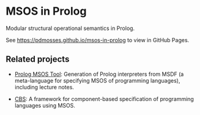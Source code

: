 # MSOS in Prolog

Modular structural operational semantics in Prolog.

See <https://pdmosses.github.io/msos-in-prolog> to view in GitHub Pages.

## Related projects

- [Prolog MSOS Tool](https://pdmosses.github.io/prolog-msos-tool):
  Generation of Prolog interpreters from MSDF (a meta-language for specifying
  MSOS of programming languages), including lecture notes.

- [CBS](https://plancomps.github.io/CBS-beta/):
  A framework for component-based specification of programming languages using
  MSOS.
  
